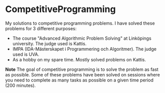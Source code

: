 # CompetitiveProgramming
My solutions to competitive programming problems. I have solved these problems for 3 different purposes:
* The course "Advanced Algorithmic Problem Solving" at Linköpings university. The judge used is Kattis.
* IMPA (IDA-Mästerskapet i Programmering och Algoritmer). The judge used is UVA.
* As a hobby on my spare time. Mostly solved problems on Kattis.

**Note** The goal of competitive programming is to solve the problem as fast as possible. Some of these problems have been solved on sessions where you need to complete as many tasks as possible on a given time period (200 minutes).



